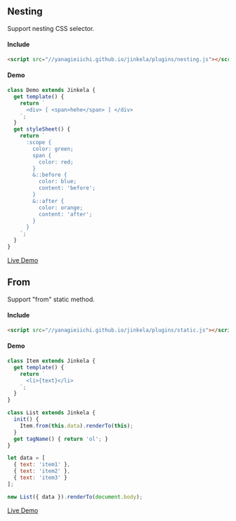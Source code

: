 ## Nesting

Support nesting CSS selector.

#### Include

```html
<script src="//yanagieiichi.github.io/jinkela/plugins/nesting.js"></script>
```

#### Demo

```js
class Demo extends Jinkela {
  get template() {
    return `
      <div> [ <span>hehe</span> ] </div>
    `;
  }
  get styleSheet() {
    return `
      :scope {
        color: green;
        span {
          color: red;
        }
        &::before {
          color: blue;
          content: 'before';
        }
        &::after {
          color: orange;
          content: 'after';
        }
      }
    `;
  }
}
```

[Live Demo](nesting-demo.html)

## From

Support "from" static method.

#### Include

```html
<script src="//yanagieiichi.github.io/jinkela/plugins/static.js"></script>
```

#### Demo

```js
class Item extends Jinkela {
  get template() {
    return `
      <li>{text}</li>
    `;
  }
}

class List extends Jinkela {
  init() {
    Item.from(this.data).renderTo(this);
  }
  get tagName() { return 'ol'; }
}

let data = [
  { text: 'item1' },
  { text: 'item2' },
  { text: 'item3' }
];

new List({ data }).renderTo(document.body);
```

[Live Demo](from-demo.html)
